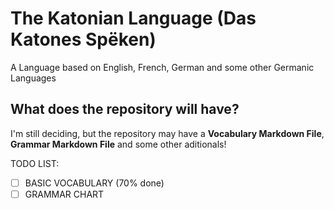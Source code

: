 # The Katonian Language (Das Katones Spëken)
A Language based on English, French, German and some other Germanic Languages

## What does the repository will have?

I'm still deciding, but the repository may have a **Vocabulary Markdown File**, **Grammar Markdown File** and some other aditionals!

TODO LIST:
- [ ] BASIC VOCABULARY (70% done)
- [ ] GRAMMAR CHART
